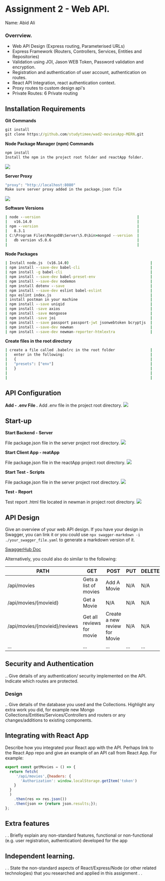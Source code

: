 # Assignment 2 - Web API.

Name: Abid Ali

### Overrview.

+ Web API Design (Express routing, Parameterised URLs)
+ Express Framework (Routers, Controllers, Services, Entities and Repositories)
+ Validation using JOI, Jason WEB Token, Password validation and encryption.
+ Registration and authentication of user account, authentication on routes. 
+ React API Integration, react authentication context.
+ Proxy routes to custom design api's
+ Private Routes: 6 Private routing

## Installation Requirements

__Git Commands__
```bat
git install
git clone https://github.com/studytimee/wad2-moviesApp-MERN.git
```

__Node Package Manager (npm) Commands__
```bat
npm install
Install the npm in the project root folder and reactApp folder.
```
![][npm_install]

__Server Proxy__
```bat
"proxy": "http://localhost:8080"
Make sure server proxy added in the package.json file
```
![][package_proxy]


__Software Versions__                                    
```bat
| node --version                                            |
|   v16.14.0                                                |
| npm --version                                             |
|   8.3.1                                                   |
| C:\Program Files\MongoDB\Server\5.0\bin>mongod --version  |
|   db version v5.0.6                                       |
|                                                           |
```

__Node Packages__
```bat
| Install node.js  (v16.14.0)                                     |
| npm install --save-dev babel-cli                                |
| npm install -g babel-cli                                        |
| npm install --save-dev babel-preset-env                         |
| npm install --save-dev nodemon                                  |
| npm install dotenv --save                                       |
| npm install --save-dev eslint babel-eslint                      |
| npx eslint index.js                                             |
| install postman in your machine                                 |
| npm install --save uniqid                                       |
| npm install -save axios                                         |
| npm install -save mongoose                                      |
| npm install -save joi                                           |
| npm install --save passport passport-jwt jsonwebtoken bcryptjs  |
| npm install --save-dev newman                                   |
| npm install --save-dev newman-reporter-htmlextra                |
```

__Create files in the root directory__                          
```bat
| create a file called .babelrc in the root folder                |
|   enter in the following:                                       |
|   {                                                             |
|   "presets": ["env"]                                            |
|   }                                                             |
|                                                                 |
|                                                                 |
```



## API Configuration
__Add - .env File .__
Add .env file in the project root directory.
![][dot_env]



## Start-up

__Start Backend - Server__

File package.json file in the server project root directory.
![][start_backend]


__Start Client App - reatApp__

File package.json file in the reactApp project root directory.
![][start_reactApp]

__Start Test - Scripts__

File package.json file in the server project root directory.
![][start_test]


__Test - Report__

Test report .html file located in newman in project root directory.
![][test_report]




## API Design
Give an overview of your web API design. If you have your design in Swagger, you can link it or you could use ``npx swagger-markdown -i ./your_swagger_file.yaml`` to generate a markdown version of it. 

[SwaggerHub Doc](https://app.swaggerhub.com/apis-docs/fxwalsh/MovieeAPI/1.0)

Alternatively, you could also do similar to the following: 

| PATH                          | GET                       | POST                          | PUT  | DELETE |
| ----------------------------- | ------------------------- | ----------------------------- | ---- | ------ |
| /api/movies                   | Gets a list of movies     | Add A Movie                   | N/A  | N/A    |
| /api/movies/{movieid}         | Get a Movie               | N/A                           | N/A  | N/A    |
| /api/movies/{movieid}/reviews | Get all reviews for movie | Create a new review for Movie | N/A  | N/A    |
| ...                           | ...                       | ...                           | ...  | ...    |

## Security and Authentication

.. Give details of any authentication/ security implemented on the API. Indicate which routes are protected.

### Design

.. Give details of the database you used and the Collections. Highlight any extra work you did, for example new Mongo Collections/Entities/Services/Controllers and routers or any changes/additions to existing components.


## Integrating with React App

Describe how you integrated your React app with the API. Perhaps link to the React App repo and give an example of an API call from React App. For example: 

~~~Javascript
export const getMovies = () => {
  return fetch(
     '/api/movies',{headers: {
       'Authorization': window.localStorage.getItem('token')
    }
  }
  )
    .then(res => res.json())
    .then(json => {return json.results;});
};

~~~

## Extra features

. . Briefly explain any non-standard features, functional or non-functional (e.g. user registration, authentication) developed for the app  

## Independent learning.

. . State the non-standard aspects of React/Express/Node (or other related technologies) that you researched and applied in this assignment . .  






[dot_env]: https://i.imgur.com/b5RgNyg.png
[dot_env_reactApp]: https://i.imgur.com/Ey1xmwh.png


[start_reactApp]: https://i.imgur.com/uMrQOJm.png
[start_backend]: https://i.imgur.com/Jazg7Nd.png
[start_test]: https://i.imgur.com/XSaCWY2.png
[test_report]: https://i.imgur.com/1M2Q7GT.png

[private_route]: https://i.imgur.com/ph45gt1.png

[npm_install]: https://i.imgur.com/OYZltcD.png
[package_proxy]: https://i.imgur.com/JpAhgYN.png



[API-integration]: ./images/API_Integration-5.png
[hashed-before-saved]: ./images/encrypted-password.png
[design_add_movieId_in_fav]: ./images/00_add_movieId_into_Favourite.png
